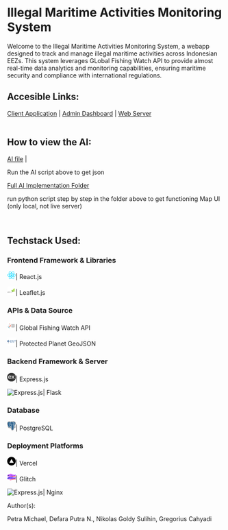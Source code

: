 <div class="container">
    <h1>Illegal Maritime Activities Monitoring System</h1>
    
<p>
    Welcome to the Illegal Maritime Activities Monitoring System, a webapp designed 
    to track and manage illegal maritime activities across Indonesian EEZs. This system leverages GLobal Fishing Watch API
    to provide almost real-time data analytics and monitoring capabilities, ensuring maritime 
    security and compliance with international regulations.
</p>
    <div class="links">
        <h2>Accesible Links:</h2>
        <a href="https://illegal-maritime-activities-system-client.vercel.app" target="_blank">Client Application</a> |
        <a href="https://illegal-maritime-activities-system-admin.vercel.app/" target="_blank">Admin Dashboard</a> |
        <a href="https://glitch.com/edit/#!/illegal-maritime-activities-system-server" target="_blank">Web Server</a>
    </div><br>
    <div class="ai server">
        <h2>How to view the AI:</h2>
        <a href="https://github.com/aimatochysia/Illegal-Maritime-Activities-System/blob/main/ai/app.py" target="_blank">AI file</a> |
        <p>Run the AI script above to get json</p>
        <a href="https://github.com/aimatochysia/Illegal-Maritime-Activities-System/tree/main/test%20python">Full AI Implementation Folder</a>
        <p>run python script step by step in the folder above to get functioning Map UI (only local, not live server)</p>
    </div><br>
    <p class="techstack">
        <h2>Techstack Used:</h2>
        <h3>Frontend Framework & Libraries</h3>
        <p><img src="https://github.com/aimatochysia/Illegal-Maritime-Activities-System/blob/main/logos/react.png?raw=true" alt="react.js" width=20>| React.js</p>
        <p><img src="https://github.com/aimatochysia/Illegal-Maritime-Activities-System/blob/main/logos/leaflet.png?raw=true" alt="Leaflet.js" width=20>| Leaflet.js</p>
        <h3>APIs & Data Source</h3>
        <p><img src="https://github.com/aimatochysia/Illegal-Maritime-Activities-System/blob/main/logos/gfw.png?raw=true" alt="GFW" width=20>| Global Fishing Watch API</p>
        <p><img src="https://github.com/aimatochysia/Illegal-Maritime-Activities-System/blob/main/logos/protectedplanet.png?raw=true" alt="ProtectedPlanet" width=20>| Protected Planet GeoJSON</p>
        <h3>Backend Framework & Server</h3>
        <p><img src="https://github.com/aimatochysia/Illegal-Maritime-Activities-System/blob/main/logos/express.png?raw=true" alt="Express.js" width=20>| Express.js</p>
        <p><img src="https://github.com/aimatochysia/Illegal-Maritime-Activities-System/blob/main/logos/flask.png?raw=true" alt="Express.js" width=20>| Flask</p>
        <h3>Database</h3>
        <p><img src="https://github.com/aimatochysia/Illegal-Maritime-Activities-System/blob/main/logos/postgresql.png?raw=true" alt="PostgreSQL" width=20>| PostgreSQL</p>
        <h3>Deployment Platforms</h3>
        <p><img src="https://github.com/aimatochysia/Illegal-Maritime-Activities-System/blob/main/logos/vercel.png?raw=true" alt="Vercel" width=20>| Vercel</p>
        <p><img src="https://github.com/aimatochysia/Illegal-Maritime-Activities-System/blob/main/logos/glitch.png?raw=true" alt="Glitch" width=20>| Glitch</p>
        <p><img src="https://github.com/aimatochysia/Illegal-Maritime-Activities-System/blob/main/logos/nginx.png?raw=true" alt="Express.js" width=20>| Nginx</p>
    </p>
    <div class="footer">
        <p>Author(s):</p>
        <p>Petra Michael,  Defara Putra N., Nikolas Goldy Sulihin, Gregorius Cahyadi</p>
    </div>
</div>
